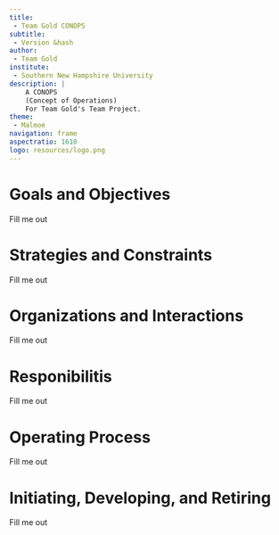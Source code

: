 ```yaml
---
title:
 - Team Gold CONOPS
subtitle:
 - Version &hash
author:
 - Team Gold
institute:
 - Southern New Hampshire University
description: |
    A CONOPS
    (Concept of Operations)
    For Team Gold's Team Project.
theme:
 - Malmoe
navigation: frame
aspectratio: 1610
logo: resources/logo.png
---
```


# Goals and Objectives

Fill me out


# Strategies and Constraints

Fill me out


# Organizations and Interactions

Fill me out


# Responibilitis

Fill me out


# Operating Process

Fill me out


# Initiating, Developing, and Retiring

Fill me out

